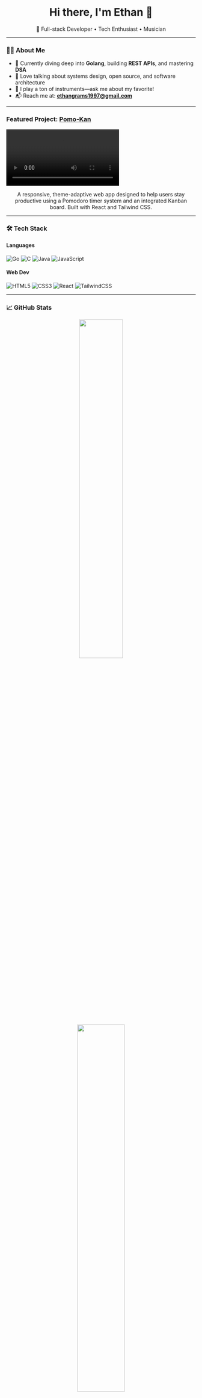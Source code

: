<h1 align="center">Hi there, I'm Ethan 👋</h1>

<p align="center">
  🚀 Full-stack Developer • Tech Enthusiast • Musician
</p>

---

### 👨‍💻 About Me

- 🧠 Currently diving deep into **Golang**, building **REST APIs**, and mastering **DSA**
- 💬 Love talking about systems design, open source, and software architecture
- 🎸 I play a ton of instruments—ask me about my favorite!
- 📬 Reach me at: **ethangrams1997@gmail.com**

---
### Featured Project: [Pomo-Kan](https://github.com/egramsdoescode/pomo-kan)

<video src="https://github.com/user-attachments/assets/78e29134-878a-479d-9c71-384933de3364" ></video>

<div align="center">
  <p>A responsive, theme-adaptive web app designed to help users stay productive using a Pomodoro timer system and an integrated Kanban board. Built with React and Tailwind CSS.</p>
</div>

---
### 🛠️ Tech Stack

#### Languages
![Go](https://img.shields.io/badge/go-%2300ADD8.svg?style=for-the-badge&logo=go&logoColor=white)
![C](https://img.shields.io/badge/c-%2300599C.svg?style=for-the-badge&logo=c&logoColor=white)
![Java](https://img.shields.io/badge/java-%23ED8B00.svg?style=for-the-badge&logo=openjdk&logoColor=white)
![JavaScript](https://img.shields.io/badge/javascript-%23323330.svg?style=for-the-badge&logo=javascript&logoColor=%23F7DF1E)

#### Web Dev
![HTML5](https://img.shields.io/badge/html5-%23E34F26.svg?style=for-the-badge&logo=html5&logoColor=white)
![CSS3](https://img.shields.io/badge/css3-%231572B6.svg?style=for-the-badge&logo=css3&logoColor=white)
![React](https://img.shields.io/badge/react-%2320232a.svg?style=for-the-badge&logo=react&logoColor=%2361DAFB)
![TailwindCSS](https://img.shields.io/badge/tailwindcss-%2338B2AC.svg?style=for-the-badge&logo=tailwind-css&logoColor=white)

---

### 📈 GitHub Stats

<div align="center">
  <img src="https://github-readme-stats.vercel.app/api?username=egramsdoescode&theme=gruvbox&hide_border=false&include_all_commits=true&count_private=true" width="48%" />
</div>

<div align="center">
  <img src="https://github-readme-stats.vercel.app/api/top-langs/?username=egramsdoescode&theme=gruvbox&hide_border=false&layout=compact" width="50%" />
</div>

---

### 🏆 Trophies

<div align="center">
  <img src="https://github-profile-trophy.vercel.app/?username=egramsdoescode&theme=gruvbox&no-frame=false&no-bg=true&margin-w=10" />
</div>
